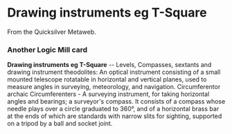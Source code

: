 
# Drawing instruments eg T-Square

From the Quicksilver Metaweb.

### Another Logic Mill card



**Drawing instruments eg T-Square** -- Levels, Compasses, sextants and drawing instrument theodolites: An optical instrument consisting of a small mounted telescope rotatable in horizontal and vertical planes, used to measure angles in surveying, meteorology, and navigation. Circumferentor archaic Circumferenters - A surveying instrument, for taking horizontal angles and bearings; a surveyor's compass. It consists of a compass whose needle plays over a circle graduated to 360°, and of a horizontal brass bar at the ends of which are standards with narrow slits for sighting, supported on a tripod by a ball and socket joint.
